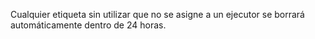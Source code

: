  Cualquier etiqueta sin utilizar que no se asigne a un ejecutor se borrará automáticamente dentro de 24 horas.

